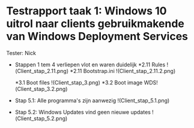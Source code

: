 # Testrapport taak 1: Windows 10 uitrol naar clients gebruikmakende van Windows Deployment Services

Tester: Nick

- Stappen 1 tem 4 verliepen vlot en waren duidelijk
	*2.11 Rules !(Client_stap_2.11.png)
	*2.11 Bootstrap.ini !(Client_stap_2.11.2.png)
	
	*3.1 Boot files !(Client_stap_3.png)
	*3.2 Boot image WDS!(Client_stap_3.2.png)

- Stap 5.1: Alle programma's zijn aanwezig
!(Client_stap_5.1.png)

- Stap 5.2: Windows Updates vind geen nieuwe updates
!(Client_stap_5.2.png)
